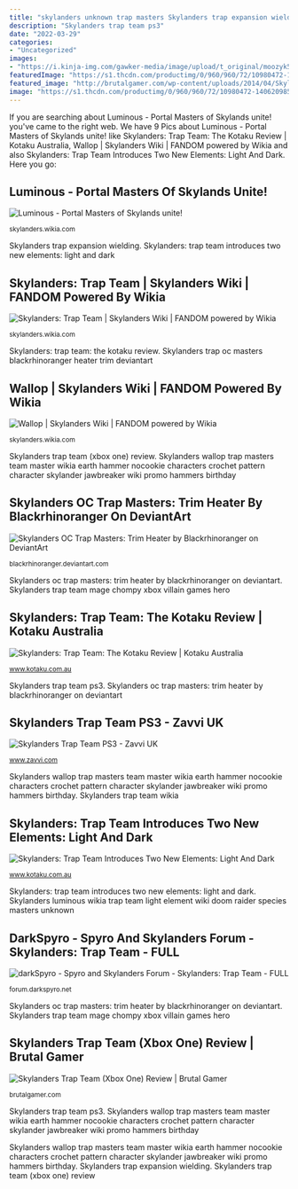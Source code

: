 ```yaml
---
title: "skylanders unknown trap masters Skylanders trap expansion wielding"
description: "Skylanders trap team ps3"
date: "2022-03-29"
categories:
- "Uncategorized"
images:
- "https://i.kinja-img.com/gawker-media/image/upload/t_original/moozyk5ngqlxcgckq6xz.jpg"
featuredImage: "https://s1.thcdn.com/productimg/0/960/960/72/10980472-1406209859-837455.jpg"
featured_image: "http://brutalgamer.com/wp-content/uploads/2014/04/Skylanders-Trap-Team_Villain_Chompy-Mage.jpg"
image: "https://s1.thcdn.com/productimg/0/960/960/72/10980472-1406209859-837455.jpg"
---
```


If you are searching about Luminous - Portal Masters of Skylands unite! you've came to the right web. We have 9 Pics about Luminous - Portal Masters of Skylands unite! like Skylanders: Trap Team: The Kotaku Review | Kotaku Australia, Wallop | Skylanders Wiki | FANDOM powered by Wikia and also Skylanders: Trap Team Introduces Two New Elements: Light And Dark. Here you go:

## Luminous - Portal Masters Of Skylands Unite!

![Luminous - Portal Masters of Skylands unite!](http://img1.wikia.nocookie.net/__cb20141220090203/skylanders/images/d/de/Lumnious.jpg "Skylanders trap team wikia")

<small>skylanders.wikia.com</small>

Skylanders trap expansion wielding. Skylanders: trap team introduces two new elements: light and dark

## Skylanders: Trap Team | Skylanders Wiki | FANDOM Powered By Wikia

![Skylanders: Trap Team | Skylanders Wiki | FANDOM powered by Wikia](https://vignette.wikia.nocookie.net/skylanders/images/7/71/Skylanders_TT_Art.jpg/revision/latest?cb=20160125023206 "Skylanders trap team mage chompy xbox villain games hero")

<small>skylanders.wikia.com</small>

Skylanders: trap team: the kotaku review. Skylanders trap oc masters blackrhinoranger heater trim deviantart

## Wallop | Skylanders Wiki | FANDOM Powered By Wikia

![Wallop | Skylanders Wiki | FANDOM powered by Wikia](https://vignette.wikia.nocookie.net/skylanders/images/3/30/Wallop_Promo.jpg/revision/latest?cb=20140424001100 "Skylanders: trap team introduces two new elements: light and dark")

<small>skylanders.wikia.com</small>

Skylanders trap team (xbox one) review. Skylanders wallop trap masters team master wikia earth hammer nocookie characters crochet pattern character skylander jawbreaker wiki promo hammers birthday

## Skylanders OC Trap Masters: Trim Heater By Blackrhinoranger On DeviantArt

![Skylanders OC Trap Masters: Trim Heater by Blackrhinoranger on DeviantArt](http://orig04.deviantart.net/6146/f/2014/143/1/b/skylanders_oc_trap_masters__trim_heater_by_blackrhinoranger-d7jf3bb.png "Skylanders: trap team")

<small>blackrhinoranger.deviantart.com</small>

Skylanders oc trap masters: trim heater by blackrhinoranger on deviantart. Skylanders trap team mage chompy xbox villain games hero

## Skylanders: Trap Team: The Kotaku Review | Kotaku Australia

![Skylanders: Trap Team: The Kotaku Review | Kotaku Australia](http://i.kinja-img.com/gawker-media/image/upload/t_original/mtqh5aijywnymwzapuwz.jpg "Skylanders oc trap masters: trim heater by blackrhinoranger on deviantart")

<small>www.kotaku.com.au</small>

Skylanders trap team ps3. Skylanders oc trap masters: trim heater by blackrhinoranger on deviantart

## Skylanders Trap Team PS3 - Zavvi UK

![Skylanders Trap Team PS3 - Zavvi UK](https://s1.thcdn.com/productimg/0/960/960/72/10980472-1406209859-837455.jpg "Skylanders wallop trap masters team master wikia earth hammer nocookie characters crochet pattern character skylander jawbreaker wiki promo hammers birthday")

<small>www.zavvi.com</small>

Skylanders wallop trap masters team master wikia earth hammer nocookie characters crochet pattern character skylander jawbreaker wiki promo hammers birthday. Skylanders trap team wikia

## Skylanders: Trap Team Introduces Two New Elements: Light And Dark

![Skylanders: Trap Team Introduces Two New Elements: Light And Dark](https://i.kinja-img.com/gawker-media/image/upload/t_original/moozyk5ngqlxcgckq6xz.jpg "Skylanders trap expansion wielding")

<small>www.kotaku.com.au</small>

Skylanders: trap team introduces two new elements: light and dark. Skylanders luminous wikia trap team light element wiki doom raider species masters unknown

## DarkSpyro - Spyro And Skylanders Forum - Skylanders: Trap Team - FULL

![darkSpyro - Spyro and Skylanders Forum - Skylanders: Trap Team - FULL](http://i.imgur.com/x6LI0HR.png?1 "Trap skylanders team kotaku villains")

<small>forum.darkspyro.net</small>

Skylanders oc trap masters: trim heater by blackrhinoranger on deviantart. Skylanders trap team mage chompy xbox villain games hero

## Skylanders Trap Team (Xbox One) Review | Brutal Gamer

![Skylanders Trap Team (Xbox One) Review | Brutal Gamer](http://brutalgamer.com/wp-content/uploads/2014/04/Skylanders-Trap-Team_Villain_Chompy-Mage.jpg "Skylanders trap team wikia")

<small>brutalgamer.com</small>

Skylanders trap team ps3. Skylanders wallop trap masters team master wikia earth hammer nocookie characters crochet pattern character skylander jawbreaker wiki promo hammers birthday

Skylanders wallop trap masters team master wikia earth hammer nocookie characters crochet pattern character skylander jawbreaker wiki promo hammers birthday. Skylanders trap expansion wielding. Skylanders trap team (xbox one) review
